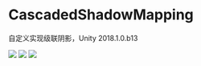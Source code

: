 # CascadedShadowMapping
自定义实现级联阴影，Unity 2018.1.0.b13

![](https://raw.githubusercontent.com/chenyong2github/CascadedShadowMapping/master/Screenshots/7.jpg)
![](https://raw.githubusercontent.com/chenyong2github/CascadedShadowMapping/master/Screenshots/8.jpg)
![](https://raw.githubusercontent.com/chenyong2github/CascadedShadowMapping/master/Screenshots/44.jpg)
